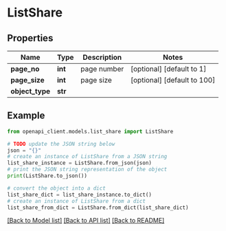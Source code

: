 # ListShare


## Properties

Name | Type | Description | Notes
------------ | ------------- | ------------- | -------------
**page_no** | **int** | page number | [optional] [default to 1]
**page_size** | **int** | page size | [optional] [default to 100]
**object_type** | **str** |  | 

## Example

```python
from openapi_client.models.list_share import ListShare

# TODO update the JSON string below
json = "{}"
# create an instance of ListShare from a JSON string
list_share_instance = ListShare.from_json(json)
# print the JSON string representation of the object
print(ListShare.to_json())

# convert the object into a dict
list_share_dict = list_share_instance.to_dict()
# create an instance of ListShare from a dict
list_share_from_dict = ListShare.from_dict(list_share_dict)
```
[[Back to Model list]](../README.md#documentation-for-models) [[Back to API list]](../README.md#documentation-for-api-endpoints) [[Back to README]](../README.md)


